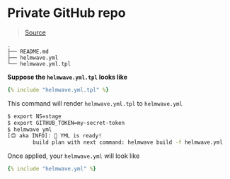 # Private GitHub repo 

> [Source](https://github.com/helmwave/docs/tree/0.19.x/docs/examples/private-github-repo)



```console
.
├── README.md
├── helmwave.yml
└── helmwave.yml.tpl
```

**Suppose the `helmwave.yml.tpl` looks like**


```yaml
{% include "helmwave.yml.tpl" %}
```


This command will render `helmwave.yml.tpl` to `helmwave.yml`

```bash
$ export NS=stage
$ export GITHUB_TOKEN=my-secret-token
$ helmwave yml
[🙃 aka INFO]: 📄 YML is ready!
        build plan with next command: helmwave build -f helmwave.yml
```

Once applied, your `helmwave.yml` will look like

```yaml
{% include "helmwave.yml" %}
```
